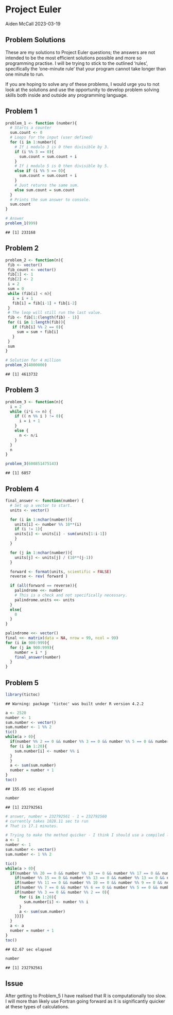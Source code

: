Project Euler
================
Aiden McCall
2023-03-19

## Problem Solutions

These are my solutions to Project Euler questions; the answers are not
intended to be the most efficient solutions possible and more so
programming practise. I will be trying to stick to the outlined ‘rules’,
specifically the ‘one-minute rule’ that your program cannot take longer
than one minute to run.

If you are hoping to solve any of these problems, I would urge you to
not look at the solutions and use the opportunity to develop problem
solving skills both inside and outside any programming language.

## Problem 1

``` r
problem_1 <- function (number){
  # Starts a counter
  sum.count <- 0
  # Loops for the input (user defined)
  for (i in 1:number){
    # If i modulo 3 is 0 then divisible by 3.
    if (i %% 3 == 0){
      sum.count = sum.count + i
    }
    # If i modulo 5 is 0 then divisible by 5.
    else if (i %% 5 == 0){
      sum.count = sum.count + i
    }
    # Just returns the same sum.
    else sum.count = sum.count
  }
  # Prints the sum answer to console.
  sum.count
}

# Answer
problem_1(999)
```

    ## [1] 233168

## Problem 2

``` r
problem_2 <- function(n){
 fib <- vector()
 fib_count <- vector()
 fib[1] <- 1
 fib[2] <- 2
 i = 2
 sum = 0
 while (fib[i] < n){
   i = i + 1
   fib[i] = fib[i-1] + fib[i-2]
 }
 # The loop will still run the last value.
 fib <- fib[1:(length(fib) - 1)]
 for (i in 1:length(fib)){
   if (fib[i] %% 2 == 0){
     sum = sum + fib[i] 
   }
 }
 sum
}

# Solution for 4 million
problem_2(4000000)
```

    ## [1] 4613732

## Problem 3

``` r
problem_3 <- function(n){
  i = 2
  while (i*i <= n) {
    if (( n %% i ) != 0){
      i = i + 1
    }
    else {
      n <- n/i
    }
  }
  n
}

problem_3(600851475143)
```

    ## [1] 6857

## Problem 4

``` r
final_answer <- function(number) {
  # Set up a vector to start.
  units <- vector()

  for (i in 1:nchar(number)){
    units[i] <- number %% 10**(i)
    if (i != 1){
    units[i] <- units[i] - sum(units[1:i-1])
    }
  }

  for (j in 1:nchar(number)){
    units[j] <- units[j] / (10**(j-1))
  }

  forward <- format(units, scientific = FALSE)
  reverse <- rev( forward )

  if (all(forward == reverse)){
    palindrome <<- number
    # This is a check and not specifically necessary.
    palindrome.units <<- units
  }
  else{
    0
  }
}

palindrome <<- vector()
final <<- matrix(data = NA, nrow = 99, ncol = 99)
for (i in 900:999){
  for (j in 900:999){
    number = i * j
    final_answer(number)
  }
}
```

## Problem 5

``` r
library(tictoc)
```

    ## Warning: package 'tictoc' was built under R version 4.2.2

``` r
a <- 2520
number <- 1
sum.number <- vector()
sum.number <- 1 %% 2
tic()
while(a > 0){
  if(number %% 2 == 0 && number %% 3 == 0 && number %% 5 == 0 && number %% 7 == 0 && number %% 11 == 0){
  for (i in 1:20){
    sum.number[i] <- number %% i
  }
  }
  a <- sum(sum.number)
  number = number + 1
}
toc()
```

    ## 155.05 sec elapsed

``` r
number
```

    ## [1] 232792561

``` r
# answer, number = 232792561 - 1 = 232792560
# currently takes 1028.11 sec to run
# That is 17.1 minutes.
```

``` r
# Trying to make the method quicker - I think I should use a compiled language though.
a <- 1
number <- 1
sum.number <- vector()
sum.number <- 1 %% 2

tic()
while(a > 0){
  if(number %% 20 == 0 && number %% 19 == 0 && number %% 17 == 0 && number %% 16 == 0){
    if(number %% 15 == 0 && number %% 13 == 0 && number %% 13 == 0 && number %% 12 == 0){
    if(number %% 11 == 0 && number %% 10 == 0 && number %% 9 == 0 && number %% 8 == 0){
    if(number %% 7 == 0 && number %% 6 == 0 && number %% 5 == 0 && number %% 4 == 0){
    if(number %% 3 == 0 && number %% 2 == 0){
      for (i in 1:20){
        sum.number[i] <- number %% i
      }
      a <- sum(sum.number)
    }}}}
  }
  a <- a
  number = number + 1
}
toc()
```

    ## 62.67 sec elapsed

``` r
number
```

    ## [1] 232792561

## Issue

After getting to Problem_5 I have realised that R is computationally too
slow. I will more than likely use Fortran going forward as it is
significantly quicker at these types of calculations.
